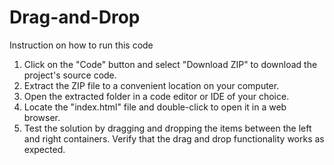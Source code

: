 # Drag-and-Drop

Instruction on how to run this code
1. Click on the "Code" button and select "Download ZIP" to download the project's source code.
2. Extract the ZIP file to a convenient location on your computer.
3. Open the extracted folder in a code editor or IDE of your choice.
4. Locate the "index.html" file and double-click to open it in a web browser.
5. Test the solution by dragging and dropping the items between the left and right containers. Verify that the drag and drop functionality works as expected.
